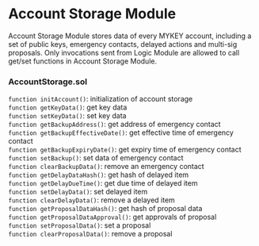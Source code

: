 # Account Storage Module

Account Storage Module stores data of every MYKEY account, including a set of public keys, emergency contacts, delayed actions and multi-sig proposals. Only invocations sent from Logic Module are allowed to call get/set functions in Account Storage Module.

### AccountStorage.sol

`function initAccount()`: initialization of account storage  
 `function getKeyData()`: get key data  
 `function setKeyData()`: set key data  
 `function getBackupAddress()`: get address of emergency contact  
 `function getBackupEffectiveDate()`: get effective time of emergency contact  
 `function getBackupExpiryDate()`: get expiry time of emergency contact  
 `function setBackup()`: set data of emergency contact  
 `function clearBackupData()`: remove an emergency contact  
 `function getDelayDataHash()`: get hash of delayed item  
 `function getDelayDueTime()`: get due time of delayed item  
 `function setDelayData()`: set delayed item  
 `function clearDelayData()`: remove a delayed item  
 `function getProposalDataHash()`: get hash of proposal data  
 `function getProposalDataApproval()`: get approvals of proposal  
 `function setProposalData()`: set a proposal  
 `function clearProposalData()`: remove a proposal

